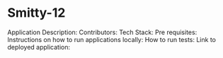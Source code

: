 # Smitty-12
Application Description:
Contributors: 
Tech Stack:
Pre requisites: 
Instructions on how to run applications locally:
How to run tests:
Link to deployed application: 

